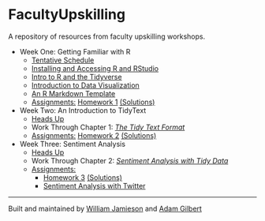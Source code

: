 # FacultyUpskilling
A repository of resources from faculty upskilling workshops. 

  + Week One: Getting Familiar with R
    + [Tentative Schedule](https://agmath.github.io/FacultyUpskilling/2021_NLP/TentativeSchedule.html)
    + [Installing and Accessing R and RStudio](https://agmath.github.io/FacultyUpskilling/2021_NLP/AccessingRandRStudio.html)
    + [Intro to R and the Tidyverse](https://agmath.github.io/FacultyUpskilling/2021_NLP/Enter_The_Tidyverse.html)
    + [Introduction to Data Visualization](https://agmath.github.io/FacultyUpskilling/2021_NLP/data_visualization.html)
    + [An R Markdown Template](https://agmath.github.io/FacultyUpskilling/2021_NLP/MarkdownTemplate.html)
    + <u>Assignments:</u> [Homework 1](https://agmath.github.io/FacultyUpskilling/2021_NLP/intro_to_r_homework.html) [(Solutions)](https://agmath.github.io/FacultyUpskilling/2021_NLP/intro_to_r_homework_answers.html)
  + Week Two: An Introduction to TidyText
    + [Heads Up](https://agmath.github.io/FacultyUpskilling/2021_NLP/ThingsToKnow_Week2.html)
    + Work Through Chapter 1: [*The Tidy Text Format*](https://www.tidytextmining.com/tidytext.html)
    + <u>Assignments:</u> [Homework 2](https://agmath.github.io/FacultyUpskilling/2021_NLP/chapter_1_homework.html) [(Solutions)](https://agmath.github.io/FacultyUpskilling/2021_NLP/chapter_1_homework_answers.html)
  + Week Three: Sentiment Analysis
    + [Heads Up](https://agmath.github.io/FacultyUpskilling/2021_NLP/ThingsToKnow_Week3.html)
    + Work Through Chapter 2: [*Sentiment Analysis with Tidy Data*](https://www.tidytextmining.com/sentiment.html)
    + <u>Assignments:</u> 
	  + [Homework 3](https://agmath.github.io/FacultyUpskilling/2021_NLP/chapter_2_homework.html) [(Solutions)](https://agmath.github.io/FacultyUpskilling/2021_NLP/chapter_2_homework_answers.html)
	  + [Sentiment Analysis with Twitter](https://agmath.github.io/FacultyUpskilling/2021_NLP/chapter_2_twitter_tutorial.html)
<hr>

Built and maintained by [William Jamieson](https://www.williamtjamieson.com/) and [Adam Gilbert](https://sites.google.com/view/agilbertmath)
